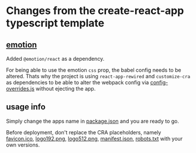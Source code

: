 # Changes from the create-react-app typescript template

## [emotion](https://emotion.sh/docs/introduction)

Added `@emotion/react` as a dependency.

For being able to use the emotion `css` prop, the babel config needs to be altered.
Thats why the project is using `react-app-rewired` and `customize-cra` as dependencies to be able to alter the webpack config via [config-overrides.js](/config-overrides.js) without ejecting the app.

## usage info

Simply change the apps name in [package.json](/package.json) and you are ready to go.

Before deployment, don't replace the CRA placeholders, namely [favicon.ico](/public/favicon.ico), [logo192.png](/public/logo192.png), [logo512.png](/public/logo512.png), [manifest.json](/public/manifest.json), [robots.txt](/public/robots.txt) with your own versions.
